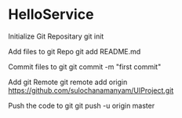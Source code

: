 # HelloService

Initialize Git Repositary
git init

Add files to git Repo
git add README.md

Commit files to git
git commit -m "first commit"

Add git Remote
git remote add origin https://github.com/sulochanamanyam/UIProject.git

Push  the code to git
git push -u origin master
